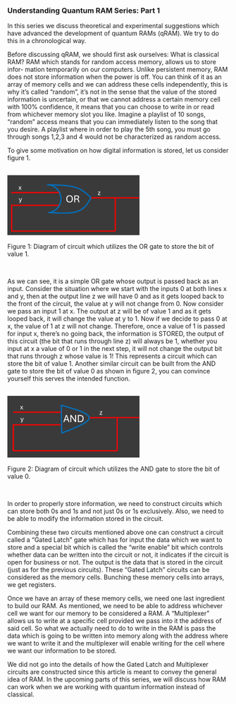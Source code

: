### Understanding Quantum RAM Series: Part 1
In this series we discuss theoretical and experimental suggestions which have
advanced the development of quantum RAMs (qRAM). We try to do this in a
chronological way.

Before discussing qRAM, we should first ask ourselves: What is classical
RAM? RAM which stands for random access memory, allows us to store infor-
mation temporarily on our computers. Unlike persistent memory, RAM does
not store information when the power is off. You can think of it as an array of
memory cells and we can address these cells independently, this is why it’s called
“random”, it’s not in the sense that the value of the stored information is uncertain, or that we cannot address a certain memory cell with 100% confidence,
it means that you can choose to write in or read from whichever memory slot
you like. Imagine a playlist of 10 songs, “random” access means that you can
immediately listen to the song that you desire. A playlist where in order to play
the 5th song, you must go through songs 1,2,3 and 4 would not be characterized
as random access.




To give some motivation on how digital information is stored, let us consider
figure 1.

<br>
<a href="img/Article10-img-2(OR).png" target="_blank">
  <img class="centered-image" src="data/img/Article10-img-2(OR).png" alt="Hamiltonian Figure">
</a>

<br>

Figure 1: Diagram of circuit which utilizes the OR gate to store the bit of value
1.

<br>

As we can see, it is a simple OR gate whose output is passed back as an input.
Consider the situation where we start with the inputs 0 at both lines x and y,
then at the output line z we will have 0 and as it gets looped back to the front
of the circuit, the value at y will not change from 0. Now consider we pass an
input 1 at x. The output at z will be of value 1 and as it gets looped back, it
will change the value at y to 1. Now if we decide to pass 0 at x, the value of 1
at z will not change. Therefore, once a value of 1 is passed for input x, there’s
no going back, the information is STORED, the output of this circuit (the bit
that runs through line z) will always be 1, whether you input at x a value of 0 or
1 in the next step, it will not change the output bit that runs through z whose
value is 1! This represents a circuit which can store the bit of value 1. Another
similar circuit can be built from the AND gate to store the bit of value 0 as
shown in figure 2, you can convince yourself this serves the intended function.

<br>

<a href="img/Article10-img-3(AND).png" target="_blank">
  <img class="centered-image" src="data/img/Article10-img-3(AND).png" alt="Hamiltonian Figure">
</a>

<br>

Figure 2: Diagram of circuit which utilizes the AND gate to store the bit of
value 0.

<br>

In order to properly store information, we need to construct circuits which can
store both 0s and 1s and not just 0s or 1s exclusively. Also, we need to be able
to modify the information stored in the circuit.

Combining these two circuits mentioned above one can construct a circuit
called a “Gated Latch” gate which has for input the data which we want to store
and a special bit which is called the “write enable” bit which controls whether
data can be written into the circuit or not, it indicates if the circuit is open for
business or not. The output is the data that is stored in the circuit (just as for
the previous circuits). These “Gated Latch” circuits can be considered as the
memory cells. Bunching these memory cells into arrays, we get registers.

Once we have an array of these memory cells, we need one last ingredient
to build our RAM. As mentioned, we need to be able to address whichever cell
we want for our memory to be considered a RAM. A “Multiplexer” allows us to
write at a specific cell provided we pass into it the address of said cell. So what
we actually need to do to write in the RAM is pass the data which is going to
be written into memory along with the address where we want to write it and
the multiplexer will enable writing for the cell where we want our information
to be stored.

We did not go into the details of how the Gated Latch and Multiplexer circuits are constructed since this article is meant to convey the general idea of
RAM. In the upcoming parts of this series, we will discuss how RAM can work
when we are working with quantum information instead of classical.